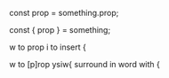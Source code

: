 
const prop = something.prop;

const { prop } = something;

w to prop
i to insert {

w to [p]rop
ysiw{     surround in word with {